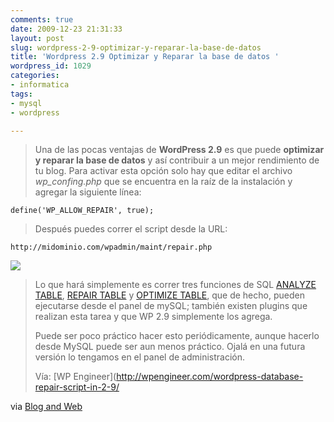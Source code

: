 ```yaml
---
comments: true
date: 2009-12-23 21:31:33
layout: post
slug: wordpress-2-9-optimizar-y-reparar-la-base-de-datos
title: 'Wordpress 2.9 Optimizar y Reparar la base de datos '
wordpress_id: 1029
categories:
- informatica
tags:
- mysql
- wordpress

---
```


> Una de las pocas ventajas de **WordPress 2.9** es que puede **optimizar y reparar la base de datos** y así contribuir a un mejor rendimiento de tu blog. Para activar esta opción solo hay que editar el archivo _wp_confing.php_ que se encuentra en la raíz de la instalación y agregar la siguiente línea:


    define('WP_ALLOW_REPAIR', true);


> Después puedes correr el script desde la URL:

    http://midominio.com/wpadmin/maint/repair.php

 ![](http://blogandweb.com/wp-content/uploads/2009/12/wordpressoptimizar.png)

> Lo que hará simplemente es correr tres funciones de SQL [ANALYZE TABLE](http://dev.mysql.com/doc/refman/5.1/en/analyze-table.html), [REPAIR TABLE](http://dev.mysql.com/doc/refman/5.1/en/repair-table.html) y [OPTIMIZE TABLE](http://dev.mysql.com/doc/refman/5.1/en/optimize-table.html), que de hecho, pueden ejecutarse desde el panel de mySQL; también existen plugins que realizan esta tarea y que WP 2.9 simplemente los agrega.
> 
> Puede ser poco práctico hacer esto periódicamente, aunque hacerlo desde MySQL puede ser aun menos práctico. Ojalá en una futura versión lo tengamos en el panel de administración.
> 
> Vía: [WP Engineer](http://wpengineer.com/wordpress-database-repair-script-in-2-9/


via [Blog and Web](http://feedproxy.google.com/~r/blogandweb/~3/2IdVo3K3rkA/)


  

